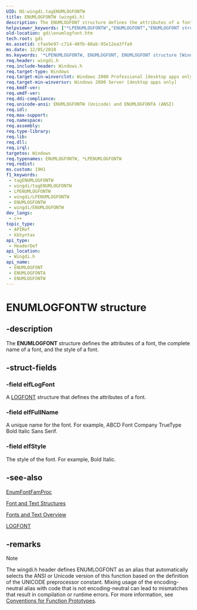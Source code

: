 ```yaml
---
UID: NS:wingdi.tagENUMLOGFONTW
title: ENUMLOGFONTW (wingdi.h)
description: The ENUMLOGFONT structure defines the attributes of a font, the complete name of a font, and the style of a font. (Unicode)
helpviewer_keywords: ["*LPENUMLOGFONTW","ENUMLOGFONT","ENUMLOGFONT structure [Windows GDI]","ENUMLOGFONTA","ENUMLOGFONTW","LPENUMLOGFONT","LPENUMLOGFONT structure pointer [Windows GDI]","_win32_ENUMLOGFONT_str","gdi.enumlogfont","wingdi/ENUMLOGFONT","wingdi/ENUMLOGFONTA","wingdi/ENUMLOGFONTW","wingdi/LPENUMLOGFONT"]
old-location: gdi\enumlogfont.htm
tech.root: gdi
ms.assetid: cfae9e97-c714-40fb-88ab-95e12ea3ffa9
ms.date: 12/05/2018
ms.keywords: '*LPENUMLOGFONTW, ENUMLOGFONT, ENUMLOGFONT structure [Windows GDI], ENUMLOGFONTA, ENUMLOGFONTW, LPENUMLOGFONT, LPENUMLOGFONT structure pointer [Windows GDI], _win32_ENUMLOGFONT_str, gdi.enumlogfont, wingdi/ENUMLOGFONT, wingdi/ENUMLOGFONTA, wingdi/ENUMLOGFONTW, wingdi/LPENUMLOGFONT'
req.header: wingdi.h
req.include-header: Windows.h
req.target-type: Windows
req.target-min-winverclnt: Windows 2000 Professional [desktop apps only]
req.target-min-winversvr: Windows 2000 Server [desktop apps only]
req.kmdf-ver: 
req.umdf-ver: 
req.ddi-compliance: 
req.unicode-ansi: ENUMLOGFONTW (Unicode) and ENUMLOGFONTA (ANSI)
req.idl: 
req.max-support: 
req.namespace: 
req.assembly: 
req.type-library: 
req.lib: 
req.dll: 
req.irql: 
targetos: Windows
req.typenames: ENUMLOGFONTW, *LPENUMLOGFONTW
req.redist: 
ms.custom: 19H1
f1_keywords:
 - tagENUMLOGFONTW
 - wingdi/tagENUMLOGFONTW
 - LPENUMLOGFONTW
 - wingdi/LPENUMLOGFONTW
 - ENUMLOGFONTW
 - wingdi/ENUMLOGFONTW
dev_langs:
 - c++
topic_type:
 - APIRef
 - kbSyntax
api_type:
 - HeaderDef
api_location:
 - Wingdi.h
api_name:
 - ENUMLOGFONT
 - ENUMLOGFONTA
 - ENUMLOGFONTW
---
```


# ENUMLOGFONTW structure


## -description

The <b>ENUMLOGFONT</b> structure defines the attributes of a font, the complete name of a font, and the style of a font.

## -struct-fields

### -field elfLogFont

A <a href="/windows/desktop/api/wingdi/ns-wingdi-logfonta">LOGFONT</a> structure that defines the attributes of a font.

### -field elfFullName

A unique name for the font. For example, ABCD Font Company TrueType Bold Italic Sans Serif.

### -field elfStyle

The style of the font. For example, Bold Italic.

## -see-also

<a href="/previous-versions/dd162621(v=vs.85)">EnumFontFamProc</a>



<a href="/windows/desktop/gdi/font-and-text-structures">Font and Text Structures</a>



<a href="/windows/desktop/gdi/fonts-and-text">Fonts and Text Overview</a>



<a href="/windows/desktop/api/wingdi/ns-wingdi-logfonta">LOGFONT</a>

## -remarks

> [!NOTE]
> The wingdi.h header defines ENUMLOGFONT as an alias that automatically selects the ANSI or Unicode version of this function based on the definition of the UNICODE preprocessor constant. Mixing usage of the encoding-neutral alias with code that is not encoding-neutral can lead to mismatches that result in compilation or runtime errors. For more information, see [Conventions for Function Prototypes](/windows/win32/intl/conventions-for-function-prototypes).
